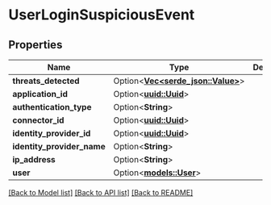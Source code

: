 # UserLoginSuspiciousEvent

## Properties

Name | Type | Description | Notes
------------ | ------------- | ------------- | -------------
**threats_detected** | Option<[**Vec<serde_json::Value>**](serde_json::Value.md)> |  | [optional]
**application_id** | Option<[**uuid::Uuid**](uuid::Uuid.md)> |  | [optional]
**authentication_type** | Option<**String**> |  | [optional]
**connector_id** | Option<[**uuid::Uuid**](uuid::Uuid.md)> |  | [optional]
**identity_provider_id** | Option<[**uuid::Uuid**](uuid::Uuid.md)> |  | [optional]
**identity_provider_name** | Option<**String**> |  | [optional]
**ip_address** | Option<**String**> |  | [optional]
**user** | Option<[**models::User**](User.md)> |  | [optional]

[[Back to Model list]](../README.md#documentation-for-models) [[Back to API list]](../README.md#documentation-for-api-endpoints) [[Back to README]](../README.md)


